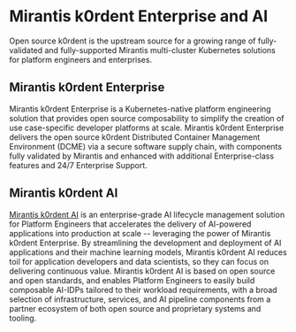 # Mirantis k0rdent Enterprise and AI
Open source k0rdent is the upstream source for a growing range of fully-validated and fully-supported Mirantis multi-cluster Kubernetes solutions for platform engineers and enterprises.

## Mirantis k0rdent Enterprise
Mirantis k0rdent Enterprise is a Kubernetes-native platform engineering solution that provides open source composability to simplify the creation of use case-specific developer platforms at scale. Mirantis k0rdent Enterprise delivers the open source k0rdent Distributed Container Management Environment (DCME) via a secure software supply chain, with components fully validated by Mirantis and enhanced with additional Enterprise-class features and 24/7 Enterprise Support.

## Mirantis k0rdent AI
[Mirantis k0rdent AI]() is an enterprise-grade AI lifecycle management solution for Platform Engineers that accelerates the delivery of AI-powered applications into production at scale -- leveraging the power of Mirantis k0rdent Enterprise. By streamlining the development and deployment of AI applications and their machine learning models, Mirantis k0rdent AI reduces toil for application developers and data scientists, so they can focus on delivering continuous value. Mirantis k0rdent AI is based on open source and open standards, and enables Platform Engineers to easily build composable AI-IDPs tailored to their workload requirements, with a broad selection of infrastructure, services, and AI pipeline components from a partner ecosystem of both open source and proprietary systems and tooling. 